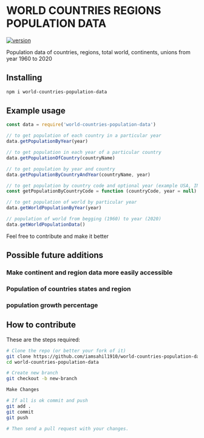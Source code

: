 #   WORLD COUNTRIES REGIONS POPULATION DATA

[![version](https://img.shields.io/npm/v/world-countries-population-data)](https://www.npmjs.com/package/world-countries-population-data)  

Population data of countries, regions, total world, continents, unions from year 1960 to 2020

## Installing

``` bash
npm i world-countries-population-data
```


## Example usage

``` javascript
const data = require('world-countries-population-data')

// to get population of each country in a particular year
data.getPopulationByYear(year)

// to get population in each year of a particular country
data.getPopulationOfCountry(countryName)

// to get population by year and country
data.getPopulationByCountryAndYear(countryName, year)

// to get population by country code and optional year (example USA, IND)
const getPopulationByCountryCode = function (countryCode, year = null)

// to get population of world by particular year
data.getWorldPopulationByYear(year)

// population of world from begging (1960) to year (2020)
data.getWorldPopulationData()
```

Feel free to contribute and make it better

## Possible future additions

### Make continent and region data more easily accessible
### Population of countries states and region
### population growth percentage

## How to contribute

These are the steps required:

``` bash
# Clone the repo (or better your fork of it)
git clone https://github.com/iamsahil1910/world-countries-population-data.git
cd world-countries-population-data

# Create new branch
git checkout -b new-branch

Make Changes

# If all is ok commit and push
git add .
git commit
git push

# Then send a pull request with your changes.
```
